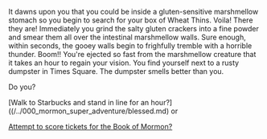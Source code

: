 It dawns upon you that you could be inside a gluten-sensitive marshmellow stomach so you begin to search for your 
box of Wheat Thins. Voila! There they are! Immediately you grind the salty gluten crackers into a fine powder and smear 
them all over the intestinal marshmellow walls.  Sure enough, within seconds, the gooey walls begin to frighfully 
tremble with a horrible thunder. Boom!! You're ejected so fast from the marshmellow creature that it takes an hour 
to regain your vision. You find yourself next to a rusty dumpster in Times Square.  The dumpster smells better than you.

Do you?

[Walk to Starbucks and stand in line for an hour?]((/../000_mormon_super_adventure/blessed.md)
or

[Attempt to score tickets for the Book of Mormon?](/../000_mormon_super_adventure/blessed.md)